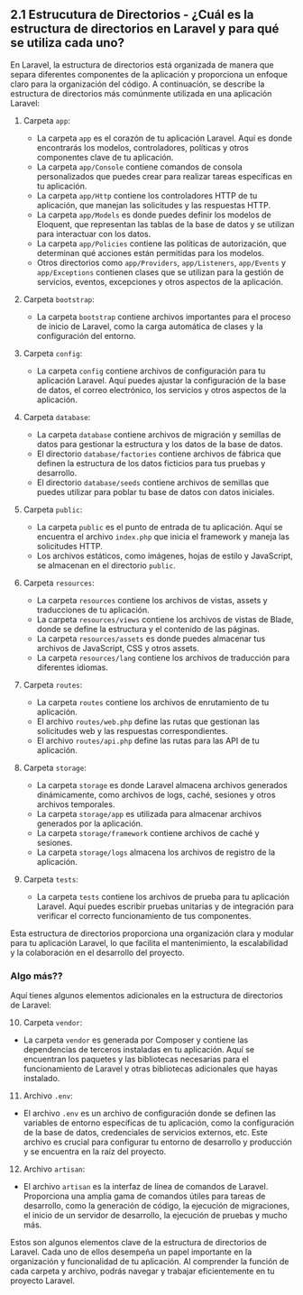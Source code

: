   ## 2.1 Estrucutura de Directorios - ¿Cuál es la estructura de directorios en Laravel y para qué se utiliza cada uno?

En Laravel, la estructura de directorios está organizada de manera que separa diferentes componentes de la aplicación y proporciona un enfoque claro para la organización del código. A continuación, se describe la estructura de directorios más comúnmente utilizada en una aplicación Laravel:

1. Carpeta `app`:
   - La carpeta `app` es el corazón de tu aplicación Laravel. Aquí es donde encontrarás los modelos, controladores, políticas y otros componentes clave de tu aplicación.
   - La carpeta `app/Console` contiene comandos de consola personalizados que puedes crear para realizar tareas específicas en tu aplicación.
   - La carpeta `app/Http` contiene los controladores HTTP de tu aplicación, que manejan las solicitudes y las respuestas HTTP.
   - La carpeta `app/Models` es donde puedes definir los modelos de Eloquent, que representan las tablas de la base de datos y se utilizan para interactuar con los datos.
   - La carpeta `app/Policies` contiene las políticas de autorización, que determinan qué acciones están permitidas para los modelos.
   - Otros directorios como `app/Providers`, `app/Listeners`, `app/Events` y `app/Exceptions` contienen clases que se utilizan para la gestión de servicios, eventos, excepciones y otros aspectos de la aplicación.

2. Carpeta `bootstrap`:
   - La carpeta `bootstrap` contiene archivos importantes para el proceso de inicio de Laravel, como la carga automática de clases y la configuración del entorno.

3. Carpeta `config`:
   - La carpeta `config` contiene archivos de configuración para tu aplicación Laravel. Aquí puedes ajustar la configuración de la base de datos, el correo electrónico, los servicios y otros aspectos de la aplicación.

4. Carpeta `database`:
   - La carpeta `database` contiene archivos de migración y semillas de datos para gestionar la estructura y los datos de la base de datos.
   - El directorio `database/factories` contiene archivos de fábrica que definen la estructura de los datos ficticios para tus pruebas y desarrollo.
   - El directorio `database/seeds` contiene archivos de semillas que puedes utilizar para poblar tu base de datos con datos iniciales.

5. Carpeta `public`:
   - La carpeta `public` es el punto de entrada de tu aplicación. Aquí se encuentra el archivo `index.php` que inicia el framework y maneja las solicitudes HTTP.
   - Los archivos estáticos, como imágenes, hojas de estilo y JavaScript, se almacenan en el directorio `public`.

6. Carpeta `resources`:
   - La carpeta `resources` contiene los archivos de vistas, assets y traducciones de tu aplicación.
   - La carpeta `resources/views` contiene los archivos de vistas de Blade, donde se define la estructura y el contenido de las páginas.
   - La carpeta `resources/assets` es donde puedes almacenar tus archivos de JavaScript, CSS y otros assets.
   - La carpeta `resources/lang` contiene los archivos de traducción para diferentes idiomas.

7. Carpeta `routes`:
   - La carpeta `routes` contiene los archivos de enrutamiento de tu aplicación.
   - El archivo `routes/web.php` define las rutas que gestionan las solicitudes web y las respuestas correspondientes.
   - El archivo `routes/api.php` define las rutas para las API de tu aplicación.

8. Carpeta `storage`:


   - La carpeta `storage` es donde Laravel almacena archivos generados dinámicamente, como archivos de logs, caché, sesiones y otros archivos temporales.
   - La carpeta `storage/app` es utilizada para almacenar archivos generados por la aplicación.
   - La carpeta `storage/framework` contiene archivos de caché y sesiones.
   - La carpeta `storage/logs` almacena los archivos de registro de la aplicación.

9. Carpeta `tests`:
   - La carpeta `tests` contiene los archivos de prueba para tu aplicación Laravel. Aquí puedes escribir pruebas unitarias y de integración para verificar el correcto funcionamiento de tus componentes.

Esta estructura de directorios proporciona una organización clara y modular para tu aplicación Laravel, lo que facilita el mantenimiento, la escalabilidad y la colaboración en el desarrollo del proyecto.

### Algo más??

Aquí tienes algunos elementos adicionales en la estructura de directorios de Laravel:

10. Carpeta `vendor`:
   - La carpeta `vendor` es generada por Composer y contiene las dependencias de terceros instaladas en tu aplicación. Aquí se encuentran los paquetes y las bibliotecas necesarias para el funcionamiento de Laravel y otras bibliotecas adicionales que hayas instalado.

11. Archivo `.env`:
   - El archivo `.env` es un archivo de configuración donde se definen las variables de entorno específicas de tu aplicación, como la configuración de la base de datos, credenciales de servicios externos, etc. Este archivo es crucial para configurar tu entorno de desarrollo y producción y se encuentra en la raíz del proyecto.

12. Archivo `artisan`:
   - El archivo `artisan` es la interfaz de línea de comandos de Laravel. Proporciona una amplia gama de comandos útiles para tareas de desarrollo, como la generación de código, la ejecución de migraciones, el inicio de un servidor de desarrollo, la ejecución de pruebas y mucho más.

Estos son algunos elementos clave de la estructura de directorios de Laravel. Cada uno de ellos desempeña un papel importante en la organización y funcionalidad de tu aplicación. Al comprender la función de cada carpeta y archivo, podrás navegar y trabajar eficientemente en tu proyecto Laravel. 